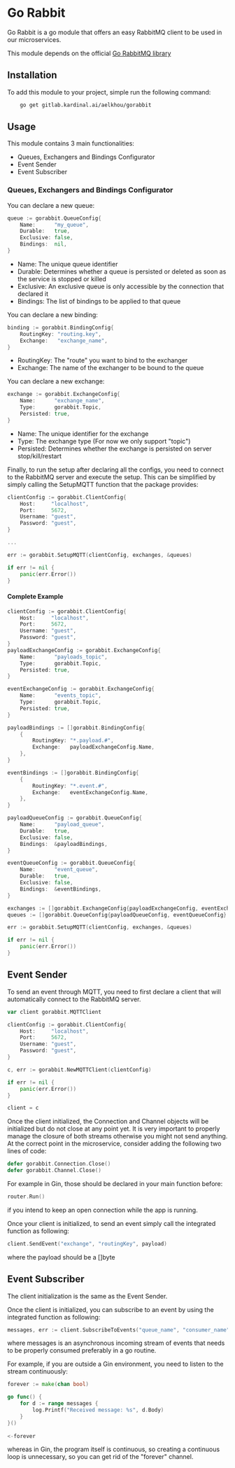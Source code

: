 # Go Rabbit

Go Rabbit is a go module that offers an easy RabbitMQ client to be used in our microservices.

This module depends on the official [Go RabbitMQ library](https://github.com/streadway/amqp)

## Installation

To add this module to your project, simple run the following command:

```bash
    go get gitlab.kardinal.ai/aelkhou/gorabbit
```

## Usage

This module contains 3 main functionalities:

* Queues, Exchangers and Bindings Configurator
* Event Sender
* Event Subscriber

### Queues, Exchangers and Bindings Configurator

You can declare a new queue:

```go
queue := gorabbit.QueueConfig{
    Name:      "my_queue",
    Durable:   true,
    Exclusive: false,
    Bindings:  nil,
}
```

* Name: The unique queue identifier
* Durable: Determines whether a queue is persisted or deleted as soon as the service is stopped or killed
* Exclusive: An exclusive queue is only accessible by the connection that declared it
* Bindings: The list of bindings to be applied to that queue

You can declare a new binding:

```go
binding := gorabbit.BindingConfig{
    RoutingKey: "routing.key",
    Exchange:   "exchange_name",
}
```

* RoutingKey: The "route" you want to bind to the exchanger
* Exchange: The name of the exchanger to be bound to the queue

You can declare a new exchange:

```go
exchange := gorabbit.ExchangeConfig{
    Name:      "exchange_name",
    Type:      gorabbit.Topic,
    Persisted: true,
}
```

* Name: The unique identifier for the exchange
* Type: The exchange type (For now we only support "topic")
* Persisted: Determines whether the exchange is persisted on server stop/kill/restart

Finally, to run the setup after declaring all the configs, you need to connect to the RabbitMQ server and execute the
setup. This can be simplified by simply calling the SetupMQTT function that the package provides:

```go
clientConfig := gorabbit.ClientConfig{
    Host:     "localhost",
    Port:     5672,
    Username: "guest",
    Password: "guest",
}

...

err := gorabbit.SetupMQTT(clientConfig, exchanges, &queues)

if err != nil {
    panic(err.Error())
}

```

#### Complete Example

```go
clientConfig := gorabbit.ClientConfig{
    Host:     "localhost",
    Port:     5672,
    Username: "guest",
    Password: "guest",
}
payloadExchangeConfig := gorabbit.ExchangeConfig{
    Name:      "payloads_topic",
    Type:      gorabbit.Topic,
    Persisted: true,
}

eventExchangeConfig := gorabbit.ExchangeConfig{
    Name:      "events_topic",
    Type:      gorabbit.Topic,
    Persisted: true,
}

payloadBindings := []gorabbit.BindingConfig{
    {
        RoutingKey: "*.payload.#",
        Exchange:   payloadExchangeConfig.Name,
    },
}

eventBindings := []gorabbit.BindingConfig{
    {
        RoutingKey: "*.event.#",
        Exchange:   eventExchangeConfig.Name,
    },
}

payloadQueueConfig := gorabbit.QueueConfig{
    Name:      "payload_queue",
    Durable:   true,
    Exclusive: false,
    Bindings:  &payloadBindings,
}

eventQueueConfig := gorabbit.QueueConfig{
    Name:      "event_queue",
    Durable:   true,
    Exclusive: false,
    Bindings:  &eventBindings,
}

exchanges := []gorabbit.ExchangeConfig{payloadExchangeConfig, eventExchangeConfig}
queues := []gorabbit.QueueConfig{payloadQueueConfig, eventQueueConfig}

err := gorabbit.SetupMQTT(clientConfig, exchanges, &queues)

if err != nil {
    panic(err.Error())
}
```

## Event Sender

To send an event through MQTT, you need to first declare a client that will automatically connect to the RabbitMQ
server.

```go
var client gorabbit.MQTTClient

clientConfig := gorabbit.ClientConfig{
    Host:     "localhost",
    Port:     5672,
    Username: "guest",
    Password: "guest",
}

c, err := gorabbit.NewMQTTClient(clientConfig)

if err != nil {
    panic(err.Error())
}

client = c
```

Once the client initialized, the Connection and Channel objects will be initialized but do not close at any point yet.
It is very important to properly manage the closure of both streams otherwise you might not send anything. At the
correct point in the microservice, consider adding the following two lines of code:

```go
defer gorabbit.Connection.Close()
defer gorabbit.Channel.Close()
```

For example in Gin, those should be declared in your main function before:
```go 
router.Run()
```
if you intend to keep an open connection while the app is running.

Once your client is initialized, to send an event simply call the integrated function as following:
```go
client.SendEvent("exchange", "routingKey", payload)
```
where the payload should be a []byte

## Event Subscriber

The client initialization is the same as the Event Sender.

Once the client is initialized, you can subscribe to an event by using the integrated function as following:
```go
messages, err := client.SubscribeToEvents("queue_name", "consumer_name")
```

where messages is an asynchronous incoming stream of events that needs to be properly consumed preferably in a go routine.

For example, if you are outside a Gin environment, you need to listen to the stream continuously:
```go
forever := make(chan bool)

go func() {
	for d := range messages {
		log.Printf("Received message: %s", d.Body)
	}
}()
	
<-forever
```

whereas in Gin, the program itself is continuous, so creating a continuous loop is unnecessary, so you can get rid of the "forever" channel.
